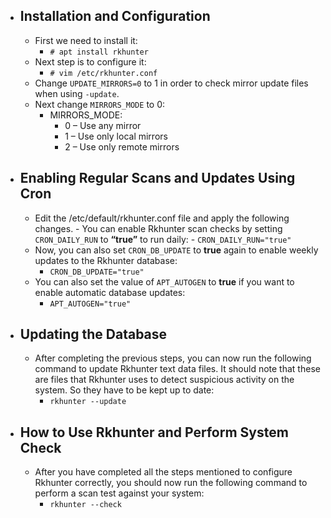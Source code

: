 - ## Installation and Configuration
	- First we need to install it:
		- `# apt install rkhunter`
	- Next step is to configure it:
		- `# vim /etc/rkhunter.conf`
	- Change `UPDATE_MIRRORS=0` to 1 in order to check mirror update files when using `-update`.
	- Next change `MIRRORS_MODE` to 0:
		- MIRRORS_MODE:
			- 0 – Use any mirror
			- 1 – Use only local mirrors
			- 2 – Use only remote mirrors
- ## Enabling Regular Scans and Updates Using Cron
	- Edit the /etc/default/rkhunter.conf file and apply the following changes.
			- You can enable Rkhunter scan checks by setting `CRON_DAILY_RUN` to **“true”** to run daily:
				- `CRON_DAILY_RUN="true"`
	- Now, you can also set `CRON_DB_UPDATE` to **true** again to enable weekly updates to the Rkhunter database:
		- `CRON_DB_UPDATE="true"`
	- You can also set the value of `APT_AUTOGEN` to **true** if you want to enable automatic database updates:
		- `APT_AUTOGEN="true"`
- ## Updating the Database
	- After completing the previous steps, you can now run the following command to update Rkhunter text data files. It should note that these are files that Rkhunter uses to detect suspicious activity on the system. So they have to be kept up to date:
		- `rkhunter --update`
- ## How to Use Rkhunter and Perform System Check
	- After you have completed all the steps mentioned to configure Rkhunter correctly, you should now run the following command to perform a scan test against your system:
		- `rkhunter --check`
